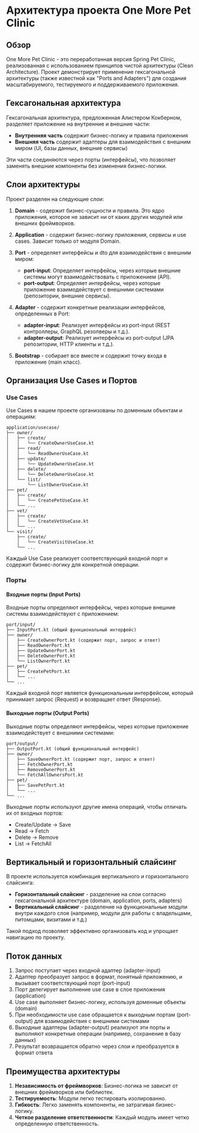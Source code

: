 # Архитектура проекта One More Pet Clinic

## Обзор

One More Pet Clinic - это переработанная версия Spring Pet Clinic, реализованная с использованием принципов чистой архитектуры (Clean Architecture). Проект демонстрирует применение гексагональной архитектуры (также известной как "Ports and Adapters") для создания масштабируемого, тестируемого и поддерживаемого приложения.

## Гексагональная архитектура

Гексагональная архитектура, предложенная Алистером Кокберном, разделяет приложение на внутренние и внешние части:

- **Внутренняя часть** содержит бизнес-логику и правила приложения
- **Внешняя часть** содержит адаптеры для взаимодействия с внешним миром (UI, базы данных, внешние сервисы)

Эти части соединяются через порты (интерфейсы), что позволяет заменять внешние компоненты без изменения бизнес-логики.

## Слои архитектуры

Проект разделен на следующие слои:

1. **Domain** - содержит бизнес-сущности и правила. Это ядро приложения, которое не зависит ни от каких других модулей или внешних фреймворков.

2. **Application** - содержит бизнес-логику приложения, сервисы и use cases. Зависит только от модуля Domain.

3. **Port** - определяет интерфейсы и dto для взаимодействия с внешним миром:
   - **port-input**: Определяет интерфейсы, через которые внешние системы могут взаимодействовать с приложением (API).
   - **port-output**: Определяет интерфейсы, через которые приложение взаимодействует с внешними системами (репозитории, внешние сервисы).

4. **Adapter** - содержит конкретные реализации интерфейсов, определенных в Port:
   - **adapter-input**: Реализует интерфейсы из port-input (REST контроллеры, GraphQL резолверы и т.д.).
   - **adapter-output**: Реализует интерфейсы из port-output (JPA репозитории, HTTP клиенты и т.д.).

5. **Bootstrap** - собирает все вместе и содержит точку входа в приложение (main класс).

## Организация Use Cases и Портов

### Use Cases

Use Cases в нашем проекте организованы по доменным объектам и операциям:

```
application/usecase/
├── owner/
│   ├── create/
│   │   └── CreateOwnerUseCase.kt
│   ├── read/
│   │   └── ReadOwnerUseCase.kt
│   ├── update/
│   │   └── UpdateOwnerUseCase.kt
│   ├── delete/
│   │   └── DeleteOwnerUseCase.kt
│   └── list/
│       └── ListOwnerUseCase.kt
├── pet/
│   ├── create/
│   │   └── CreatePetUseCase.kt
│   └── ...
├── vet/
│   ├── create/
│   │   └── CreateVetUseCase.kt
│   └── ...
└── visit/
    ├── create/
    │   └── CreateVisitUseCase.kt
    └── ...
```

Каждый Use Case реализует соответствующий входной порт и содержит бизнес-логику для конкретной операции.

### Порты

#### Входные порты (Input Ports)

Входные порты определяют интерфейсы, через которые внешние системы взаимодействуют с приложением:

```
port/input/
├── InputPort.kt (общий функциональный интерфейс)
├── owner/
│   ├── CreateOwnerPort.kt (содержит порт, запрос и ответ)
│   ├── ReadOwnerPort.kt
│   ├── UpdateOwnerPort.kt
│   ├── DeleteOwnerPort.kt
│   └── ListOwnerPort.kt
├── pet/
│   ├── CreatePetPort.kt
│   └── ...
└── ...
```

Каждый входной порт является функциональным интерфейсом, который принимает запрос (Request) и возвращает ответ (Response).

#### Выходные порты (Output Ports)

Выходные порты определяют интерфейсы, через которые приложение взаимодействует с внешними системами:

```
port/output/
├── OutputPort.kt (общий функциональный интерфейс)
├── owner/
│   ├── SaveOwnerPort.kt (содержит порт, запрос и ответ)
│   ├── FetchOwnerPort.kt
│   ├── RemoveOwnerPort.kt
│   └── FetchAllOwnersPort.kt
├── pet/
│   ├── SavePetPort.kt
│   └── ...
└── ...
```

Выходные порты используют другие имена операций, чтобы отличать их от входных портов:
- Create/Update -> Save
- Read -> Fetch
- Delete -> Remove
- List -> FetchAll

## Вертикальный и горизонтальный слайсинг

В проекте используется комбинация вертикального и горизонтального слайсинга:

- **Горизонтальный слайсинг** - разделение на слои согласно гексагональной архитектуре (domain, application, ports, adapters)
- **Вертикальный слайсинг** - разделение на функциональные модули внутри каждого слоя (например, модули для работы с владельцами, питомцами, визитами и т.д.)

Такой подход позволяет эффективно организовать код и упрощает навигацию по проекту.

## Поток данных

1. Запрос поступает через входной адаптер (adapter-input)
2. Адаптер преобразует запрос в формат, понятный приложению, и вызывает соответствующий порт (port-input)
3. Порт делегирует выполнение use case в слое приложения (application)
4. Use case выполняет бизнес-логику, используя доменные объекты (domain)
5. При необходимости use case обращается к выходным портам (port-output) для взаимодействия с внешними системами
6. Выходные адаптеры (adapter-output) реализуют эти порты и выполняют конкретные операции (например, сохранение в базу данных)
7. Результат возвращается обратно через слои и преобразуется в формат ответа

## Преимущества архитектуры

1. **Независимость от фреймворков**: Бизнес-логика не зависит от внешних фреймворков или библиотек.
2. **Тестируемость**: Модули легко тестировать изолированно.
3. **Гибкость**: Легко заменять компоненты, не затрагивая бизнес-логику.
4. **Четкое разделение ответственности**: Каждый модуль имеет четко определенную ответственность.
